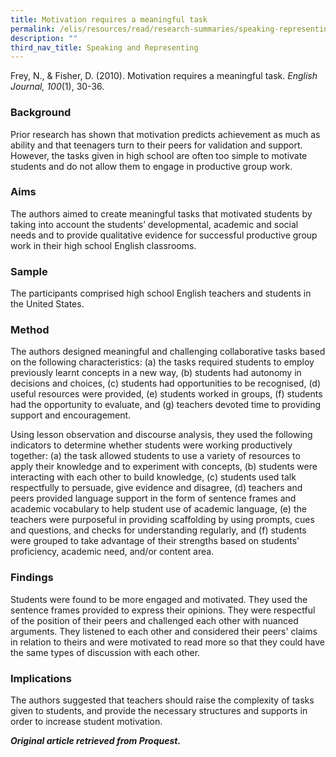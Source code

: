 ```yaml
---
title: Motivation requires a meaningful task
permalink: /elis/resources/read/research-summaries/speaking-representing/motivation-requires-a-meaningful-task/
description: ""
third_nav_title: Speaking and Representing
---
```

Frey, N., & Fisher, D. (2010). Motivation requires a meaningful task. _English Journal, 100_(1), 30-36.

### Background

Prior research has shown that motivation predicts achievement as much as ability and that teenagers turn to their peers for validation and support. However, the tasks given in high school are often too simple to motivate students and do not allow them to engage in productive group work.

### Aims

The authors aimed to create meaningful tasks that motivated students by taking into account the students’ developmental, academic and social needs and to provide qualitative evidence for successful productive group work in their high school English classrooms.

### Sample

The participants comprised high school English teachers and students in the United States.

### Method

The authors designed meaningful and challenging collaborative tasks based on the following characteristics: (a) the tasks required students to employ previously learnt concepts in a new way, (b) students had autonomy in decisions and choices, (c) students had opportunities to be recognised, (d) useful resources were provided, (e) students worked in groups, (f) students had the opportunity to evaluate, and (g) teachers devoted time to providing support and encouragement.

Using lesson observation and discourse analysis, they used the following indicators to determine whether students were working productively together: (a) the task allowed students to use a variety of resources to apply their knowledge and to experiment with concepts, (b) students were interacting with each other to build knowledge, (c) students used talk respectfully to persuade, give evidence and disagree, (d) teachers and peers provided language support in the form of sentence frames and academic vocabulary to help student use of academic language, (e) the teachers were purposeful in providing scaffolding by using prompts, cues and questions, and checks for understanding regularly, and (f) students were grouped to take advantage of their strengths based on students' proficiency, academic need, and/or content area.

### Findings

Students were found to be more engaged and motivated. They used the sentence frames provided to express their opinions. They were respectful of the position of their peers and challenged each other with nuanced arguments. They listened to each other and considered their peers' claims in relation to theirs and were motivated to read more so that they could have the same types of discussion with each other.

### Implications

The authors suggested that teachers should raise the complexity of tasks given to students, and provide the necessary structures and supports in order to increase student motivation.


_**Original article retrieved from Proquest.**_  
